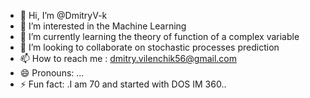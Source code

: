 - 👋 Hi, I’m @DmitryV-k
- 👀 I’m interested in the Machine Learning
- 🌱 I’m currently learning the theory of  function of a complex variable
- 💞️ I’m looking to collaborate on stochastic processes prediction
- 📫 How to reach me : dmitry.vilenchik56@gmail.com
- 😄 Pronouns: ...
- ⚡ Fun fact: .I am 70 and started with DOS IM 360..

<!---
DmitryV-k/DmitryV-k is a ✨ special ✨ repository because its `README.md` (this file) appears on your GitHub profile.
You can click the Preview link to take a look at your changes.
--->
